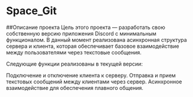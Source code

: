 # Space_Git

##Описание проекта
Цель этого проекта — разработать свою собственную версию приложения Discord с минимальным функционалом. В данный момент реализована асинхронная структура сервера и клиента, которая обеспечивает базовое взаимодействие между пользователями через текстовые сообщения.

Следующие функции реализованы в текущей версии:

Подключение и отключение клиента к серверу.
Отправка и прием текстовых сообщений между клиентами через сервер.
Асинхронное взаимодействие для обеспечения плавного общения.
 
